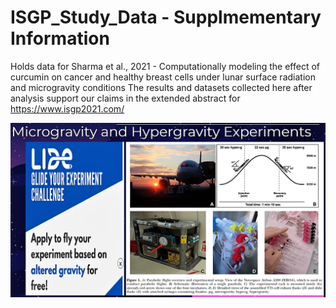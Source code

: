 # ISGP_Study_Data - Supplmementary Information
Holds data for Sharma et al., 2021 - Computationally modeling the effect of curcumin on cancer and healthy breast cells under lunar surface radiation and microgravity conditions
The results and datasets collected here after analysis support our claims in the extended abstract for https://www.isgp2021.com/

![](/microgravity.png)
